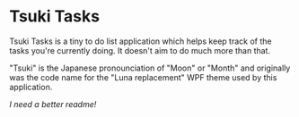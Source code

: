 # Tsuki Tasks
Tsuki Tasks is a tiny to do list application which helps keep track of the tasks you're currently doing. It doesn't aim to do much more than that.

"Tsuki" is the Japanese pronounciation of "Moon" or "Month" and originally was the code name for the "Luna replacement" WPF theme used by this application.

*I need a better readme!*